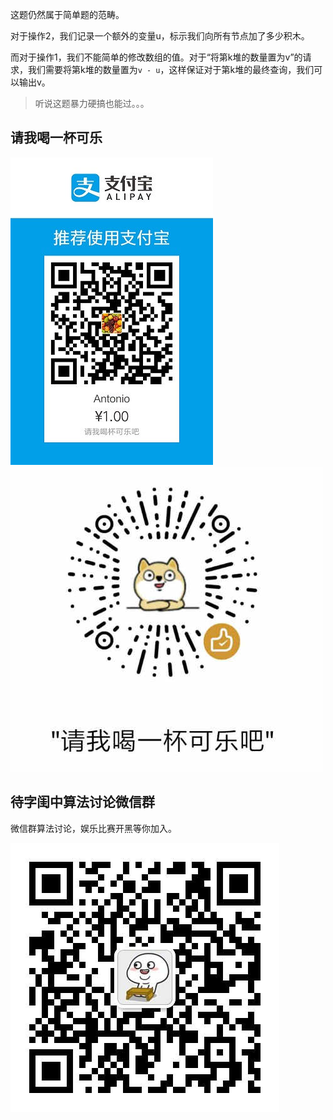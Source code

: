 这题仍然属于简单题的范畴。

对于操作2，我们记录一个额外的变量u，标示我们向所有节点加了多少积木。

而对于操作1，我们不能简单的修改数组的值。对于“将第k堆的数量置为v”的请求，我们需要将第k堆的数量置为`v - u`，这样保证对于第k堆的最终查询，我们可以输出v。

> 听说这题暴力硬搞也能过。。。

## 请我喝一杯可乐

![](https://raw.githubusercontent.com/Inapt19/Resource/master/bonus_QR.jpg)
![](https://raw.githubusercontent.com/Inapt19/Resource/master/wechat_bonus_qr.jpg)

## 待字闺中算法讨论微信群

微信群算法讨论，娱乐比赛开黑等你加入。

![](https://raw.githubusercontent.com/Inapt19/Resource/master/wechat_QR.jpg)
